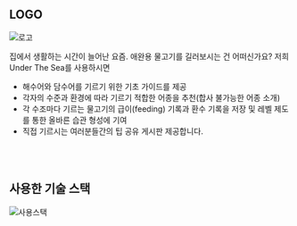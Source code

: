 ## LOGO
![로고](https://cdn.discordapp.com/attachments/924937469370200086/925988877422968872/-024.png)
 
 집에서 생활하는 시간이 늘어난 요즘. 
 애완용 물고기를 길러보시는 건 어떠신가요?
 저희 Under The Sea를 사용하시면
- 해수어와 담수어를 기르기 위한 기초 가이드를 제공
- 각자의 수준과 환경에 따라 기르기 적합한 어종을 추천(합사 불가능한 어종 소개)
- 각 수조마다 기르는 물고기의 급이(feeding) 기록과 환수 기록을 저장 및 레벨 제도를 통한 올바른 습관 형성에 기여
- 직접 기르시는 여러분들간의 팁 공유 게시판 제공합니다. 


</br>
</br>


## 사용한 기술 스택


 ![사용스택](https://cdn.discordapp.com/attachments/924937469370200086/925978946741370920/Web_App_Reference_Architecture_5.png)
